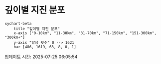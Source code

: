 # 깊이별 지진 분포

```mermaid
xychart-beta
    title "깊이별 지진 분포"
    x-axis ["0-10km", "11-30km", "31-70km", "71-150km", "151-300km", "300km+"]
    y-axis "발생 횟수" 0 --> 1621
    bar [486, 1619, 63, 8, 0, 1]
```

업데이트 시간: 2025-07-25 06:05:54
